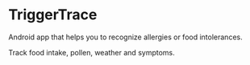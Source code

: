 # TriggerTrace
Android app that helps you to recognize allergies or food intolerances.

Track food intake, pollen, weather and symptoms.
